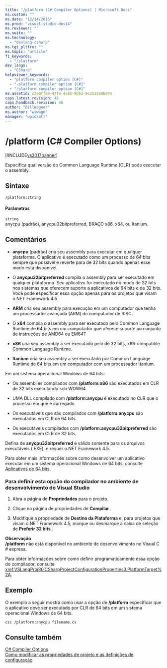 ```yaml
---
title: "/platform (C# Compiler Options) | Microsoft Docs"
ms.custom: ""
ms.date: "12/14/2016"
ms.prod: "visual-studio-dev14"
ms.reviewer: ""
ms.suite: ""
ms.technology: 
  - "devlang-csharp"
ms.tgt_pltfrm: ""
ms.topic: "article"
f1_keywords: 
  - "/platform"
dev_langs: 
  - "CSharp"
helpviewer_keywords: 
  - "platform compiler option [C#]"
  - "-platform compiler option [C#]"
  - "/platform compiler option [C#]"
ms.assetid: c290ff5e-47f4-4a85-9bb3-9c2525b0be04
caps.latest.revision: 46
caps.handback.revision: 46
author: "BillWagner"
ms.author: "wiwagn"
manager: "wpickett"
---
```

# /platform (C# Compiler Options)
[!INCLUDE[vs2017banner](../../../csharp/includes/vs2017banner.md)]

Especifica qual versão do Common Language Runtime \(CLR\) pode executar o assembly.  
  
## Sintaxe  
  
```  
/platform:string  
```  
  
#### Parâmetros  
 `string`  
 anycpu \(padrão\), anycpu32bitpreferred, BRAÇO x86, x64, ou Itanium.  
  
## Comentários  
  
-   **anycpu** \(padrão\) cria seu assembly para executar em qualquer plataforma.  O aplicativo é executado como um processo de 64 bits sempre que possível e reverte para de 32 bits quando apenas esse modo está disponível.  
  
-   O **anycpu32bitpreferred** compila o assembly para ser executado em qualquer plataforma.  Seu aplicativo for executado no modo de 32 bits nos sistemas que oferecem suporte a aplicativos de 64 bits e de 32 bits.  Você pode especificar essa opção apenas para os projetos que visam o.NET Framework 4.5.  
  
-   **ARM** cria seu assembly para execução em um computador que tenha um processador avançada \(ARM\) do computador de RISC.  
  
-   O **x64** compila o assembly para ser executado pelo Common Language Runtime de 64 bits em um computador que oferece suporte ao conjunto de instruções de AMD64 ou EM64T  
  
-   **x86** cria seu assembly a ser executado pelo de 32 bits, x86\-compatible Common Language Runtime.  
  
-   **Itanium** cria seu assembly a ser executado por Common Language Runtime de 64 bits em um computador com um processador Itanium.  
  
 Em um sistema operacional Windows de 64 bits:  
  
-   Os assemblies compilados com **\/platform:x86** são executados em CLR de 32 bits executando sob WOW64.  
  
-   UMA DLL compilado com **\/platform:anycpu** é executado no CLR que o processo em que é carregado.  
  
-   Os executáveis que são compilados com **\/platform:anycpu** são executados em CLR de 64 bits.  
  
-   Os executáveis compilados com **\/platform:anycpu32bitpreferred** são executados em CLR de 32 bits.  
  
 Defina de **anycpu32bitpreferred** é válido somente para os arquivos executáveis \(.EXE\), e requer o.NET Framework 4.5.  
  
 Para obter mais informações sobre como desenvolver um aplicativo executar em um sistema operacional Windows de 64 bits, consulte [Aplicativos de 64 bits](../Topic/64-bit%20Applications.md).  
  
### Para definir esta opção do compilador no ambiente de desenvolvimento do Visual Studio  
  
1.  Abra a página de **Propriedades** para o projeto.  
  
2.  Clique na página de propriedades de **Compilar** .  
  
3.  Modifique a propriedade de **Destino da Plataforma** e, para projetos que visam o.NET Framework 4.5, marque ou desmarque a caixa de seleção de **Preferir 32 bits** .  
  
 **Observação**  
 **\/platform** não está disponível no ambiente de desenvolvimento no Visual C \# express.  
  
 Para obter informações sobre como definir programaticamente essa opção do compilador, consulte <xref:VSLangProj80.CSharpProjectConfigurationProperties3.PlatformTarget%2A>.  
  
## Exemplo  
 O exemplo a seguir mostra como usar a opção de **\/platform** especificar que o aplicativo deve ser executado por CLR de 64 bits em um sistema operacional Windows de 64 bits.  
  
```  
csc /platform:anycpu filename.cs  
```  
  
## Consulte também  
 [C\# Compiler Options](../../../csharp/language-reference/compiler-options/index.md)   
 [Como modificar as propriedades de projeto e as definições de configuração](http://msdn.microsoft.com/pt-br/e7184bc5-2f2b-4b4f-aa9a-3ecfcbc48b67)